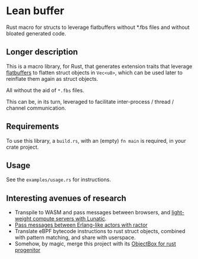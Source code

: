 # Lean buffer

Rust macro for structs to leverage flatbuffers without *.fbs files and without bloated generated code.

## Longer description
This is a macro library, for Rust, that generates extension traits that 
leverage [flatbuffers](https://google.github.io/flatbuffers/flatbuffers_guide_use_rust.html)
to flatten struct objects in `Vec<u8>`,
which can be used later to reinflate them again as struct objects.

All without the aid of `*.fbs` files.

This can be, in its turn, leveraged to facilitate inter-process / thread / channel communication.

## Requirements
To use this library, a `build.rs`, with an (empty) `fn main` is required,
in your crate project.

## Usage
See the `examples/usage.rs` for instructions.

## Interesting avenues of research
* Transpile to WASM and pass messages between browsers, and [light-weight compute servers with Lunatic](https://github.com/lunatic-solutions/lunatic).
* [Pass messages between Erlang-like actors with ractor](https://github.com/slawlor/ractor)
* Translate eBPF bytecode instructions to rust struct objects, combined with pattern matching, and share with userspace.
* Somehow, by magic, merge this project with its [ObjectBox for rust progenitor](https://github.com/Buggaboo/objectbox-rust)